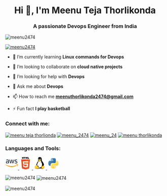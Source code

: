 <h1 align="center">Hi 👋, I'm Meenu Teja Thorlikonda</h1>
<h3 align="center">A passionate Devops Engineer from India</h3>

<p align="left"> <img src="https://komarev.com/ghpvc/?username=meenu2474&label=Profile%20views&color=0e75b6&style=flat" alt="meenu2474" /> </p>

<p align="left"> <a href="https://github.com/ryo-ma/github-profile-trophy"><img src="https://github-profile-trophy.vercel.app/?username=meenu2474" alt="meenu2474" /></a> </p>

- 🌱 I’m currently learning **Linux commands for Devops**

- 👯 I’m looking to collaborate on **cloud native projects**

- 🤝 I’m looking for help with **Devops**

- 💬 Ask me about **Devops**

- 📫 How to reach me **meenuthorlikonda2474@gmail.com**

- ⚡ Fun fact **I play basketball**

<h3 align="left">Connect with me:</h3>
<p align="left">
<a href="https://linkedin.com/in/meenu teja thorlionda" target="blank"><img align="center" src="https://raw.githubusercontent.com/rahuldkjain/github-profile-readme-generator/master/src/images/icons/Social/linked-in-alt.svg" alt="meenu teja thorlionda" height="30" width="40" /></a>
<a href="https://instagram.com/meenu_2474" target="blank"><img align="center" src="https://raw.githubusercontent.com/rahuldkjain/github-profile-readme-generator/master/src/images/icons/Social/instagram.svg" alt="meenu_2474" height="30" width="40" /></a>
<a href="https://www.codechef.com/users/meenu_24" target="blank"><img align="center" src="https://cdn.jsdelivr.net/npm/simple-icons@3.1.0/icons/codechef.svg" alt="meenu_24" height="30" width="40" /></a>
<a href="https://www.hackerrank.com/meenu thorlikonda" target="blank"><img align="center" src="https://raw.githubusercontent.com/rahuldkjain/github-profile-readme-generator/master/src/images/icons/Social/hackerrank.svg" alt="meenu thorlikonda" height="30" width="40" /></a>
</p>

<h3 align="left">Languages and Tools:</h3>
<p align="left"> <a href="https://aws.amazon.com" target="_blank" rel="noreferrer"> <img src="https://raw.githubusercontent.com/devicons/devicon/master/icons/amazonwebservices/amazonwebservices-original-wordmark.svg" alt="aws" width="40" height="40"/> </a> <a href="https://www.w3.org/html/" target="_blank" rel="noreferrer"> <img src="https://raw.githubusercontent.com/devicons/devicon/master/icons/html5/html5-original-wordmark.svg" alt="html5" width="40" height="40"/> </a> <a href="https://www.linux.org/" target="_blank" rel="noreferrer"> <img src="https://raw.githubusercontent.com/devicons/devicon/master/icons/linux/linux-original.svg" alt="linux" width="40" height="40"/> </a> <a href="https://www.python.org" target="_blank" rel="noreferrer"> <img src="https://raw.githubusercontent.com/devicons/devicon/master/icons/python/python-original.svg" alt="python" width="40" height="40"/> </a> </p>

<p><img align="left" src="https://github-readme-stats.vercel.app/api/top-langs?username=meenu2474&show_icons=true&locale=en&layout=compact" alt="meenu2474" /></p>

<p>&nbsp;<img align="center" src="https://github-readme-stats.vercel.app/api?username=meenu2474&show_icons=true&locale=en" alt="meenu2474" /></p>

<p><img align="center" src="https://github-readme-streak-stats.herokuapp.com/?user=meenu2474&" alt="meenu2474" /></p>
